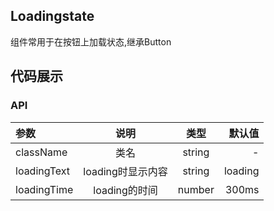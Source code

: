 ## Loadingstate

 组件常用于在按钮上加载状态,继承Button

## 代码展示

### API

|参数|说明|类型|默认值|
|:--|:---:|:--:|---:|
|className|类名|string|-|
|loadingText|loading时显示内容|string|loading|
|loadingTime|loading的时间|number|300ms|



